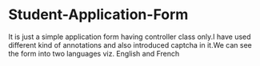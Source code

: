# Student-Application-Form
It is just a simple application form having controller class only.I have used different kind of annotations and also introduced captcha in it.We can see the form into two languages viz. English and French
